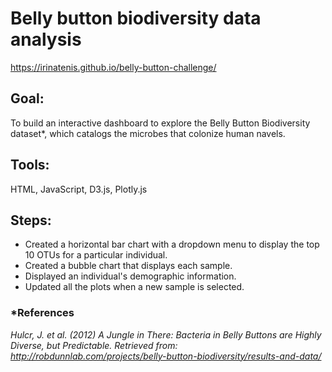 # Belly button biodiversity data analysis
https://irinatenis.github.io/belly-button-challenge/ 
## **Goal**: 
To build an interactive dashboard to explore the Belly Button Biodiversity dataset*, which catalogs the microbes that colonize human navels.
## **Tools**:
HTML, JavaScript, D3.js, Plotly.js
## **Steps**:
- Created a horizontal bar chart with a dropdown menu to display the top 10 OTUs for a particular individual.
- Created a bubble chart that displays each sample.
- Displayed an individual's demographic information.
- Updated all the plots when a new sample is selected. 
### *References
*Hulcr, J. et al. (2012) A Jungle in There: Bacteria in Belly Buttons are Highly Diverse, but Predictable. Retrieved from: http://robdunnlab.com/projects/belly-button-biodiversity/results-and-data/*
